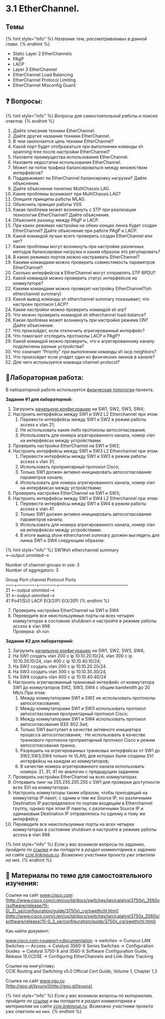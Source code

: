 # 3.1 EtherChannel.

## Темы

{% hint style="info" %}
_Название тем, рассматриваемых в данной главе._
{% endhint %}

* Static Layer 2 EtherChannels
* PAgP
* LACP
* Layer 3 EtherChannel
* EtherChannel Load Balancing
* EtherChannel Protocol Limiting
* EtherChannel Misconfig Guard

## ❓ Вопросы:

{% hint style="info" %}
_Вопросы для самостоятельной работы и поиска ответов._
{% endhint %}

1. Дайте описание техники EtherChannel.
2. Дайте другие название техники EtherChannel.
3. В чем заключается цель техники EtherChannel?
4. Какой порт будет отображаться при выполнении команды sh spanning-tree после настройки EtherChannel?
5. Назовите преимущества использования EtherChannel.
6. Назовите недостатки использования EtherChannel.
7. Может ли поток трафика балансироваться между множеством интерфейсов?
8. Поддерживает ли EtherChannel балансировку нагрузки? Дайте объяснение.
9. Дайте объяснение понятию MultiChassis LAG.
10. Какие проблемы возникают при MultiChassis LAG?
11. Опишите принципы работы MLAG.
12. Объяснить принцип работы VSS
13. Какая проблема может возникнуть с STP при реализации технологии EtherChannel? Дайте объяснение.
14. Объясните разницу между PAgP и LACP.
15. При каких режимах настройки на обеих концах линка будет создан EtherChannel? Дайте объяснение при работе PAgP и LACP.
16. Какой командой лучше всего проверить создан EtherChannel или нет?
17. Какие проблемы могут возникнуть при настройке различных методов балансировки нагрузки и каким образом это регулировать?
18. В каких режимах портов можно настраивать EtherChannel?
19. Какими командами можно проверить совместимость параметров EtherChannel?
20. Сколько интерфейсов в EtherChannel могут отправлять STP BPDU?
21. Какой командой можно проверить статус интерфейсов на коммутаторе?
22. Какими командами можно проверит настройку EtherChannel?\(sh etherchannel summary\)
23. Какой вывод команды sh etherchannel summary показывает, что настроен протокол LACP?
24. Какие настройки можно проверить командой sh arp?
25. Что можно проверить командой sh etherchannel load-balance?
26. Какая проблема может возникнуть при настройке режима ON? Дайте объяснение.
27. Что произойдет, если отключить агрегированный интерфейс?
28. Что помогают отследить протоколы LACP и PAgP?
29. Какой командой можно проверить, что к агрегированному каналу подключены разные устройства?
30. Что означает “Priority” при выполнении команды sh lacp neighbors?
31. Что произойдет если упадет один из физических линков в канале?
32. Для чего используется команда channel-protocol?

## 📍Лабораторная работа:

В лабораторной работе используется [физическая топология](https://ccie.gitbook.io/ccie/topology#physic) проекта.

**Задание \#1 для лабораторной:**

1. Загрузить [начальную конфигурацию](https://drive.google.com/open?id=0ByVf6yfX4EBfai16bWxrcng5Z1U) на SW1, SW2, SW3, SW4;
2. Настроить интерфейсы между SW1 и SW2 L2 Etherchannel при этом:
   1. Перевести интерфейсы между SW1 и SW2 в режим работы access к vlan 21;
   2. Не использовать какие либо протоколы автосогласования;
   3. Использовать для номера агрегированного канала, номер vlan на интерфейсах между устройствами.
3. Проверить настройки EtherChannel на SW1 и SW2;
4. Настроить интерфейсы между SW1 и SW3 L2 Etherchannel при этом:
   1. Перевести интерфейсы между SW1 и SW3 в режим работы access к vlan 31;
   2. Использовать проприетарный протокол Cisco;
   3. Только SW1 должен активно инициировать автосогласование параметров канала;
   4. Использовать для номера агрегированного канала, номер vlan на интерфейсах между устройствами;
5. Проверить настройки EtherChannel на SW1 и SW3;
6. Настроить интерфейсы между SW1 и SW4 L2 Etherchannel при этом:
   1. Перевести интерфейсы между SW1 и SW4 в режим работы access к vlan 41
   2. Только SW1 должен активно инициировать автосогласование параметров канала;
   3. Использовать для номера агрегированного канала, номер vlan на интерфейсах между устройствами.
   4. В итоге вывод show etherchannel summary должен выглядеть для линка SW1 к SW4 следующим образом:

{% hint style="info" %}
SW1\#sh etherchannel summary  
&lt;——output ommited——&gt;

Number of channel-groups in use: 3  
Number of aggregators: 3

Group Port-channel Protocol Ports  
——+————-+————+————————————————  
21 &lt;—-output ommited—-&gt;  
31 &lt;—-output ommited—-&gt;  
41 Po41\(SU\) LACP Et3/2\(P\) Et3/3\(P\)
{% endhint %}

7. Проверить настройки EtherChannel на SW1 и SW4  
8. Переведите все неиспользуемые порты на всех четырех коммутаторах в состояние shutdown и настройте в режиме работы access в vlan 998  
Проверка: sh run

**Задание \#2 для лабораторной:**

1. Загрузить [начальную конфигурацию](https://drive.google.com/open?id=0ByVf6yfX4EBfSXVoWUVfZi16VWs) на SW1, SW2, SW3, SW4;
2. На SW1 создать vlan 200 c ip 10.10.20.10/24, vlan 300 c ip 10.10.30.10/24, vlan 400 c ip 10.10.40.10/24;
3. На SW2 создать vlan 200 c ip 10.10.20.20/24.
4. На SW3 создать vlan 300 c ip 10.10.30.30/24,
5. На SW4 создать vlan 400 c ip 10.10.40.40/24
6. Настроить агрегированный транковый интерфейс от коммутатора SW1 до коммутаторов SW2, SW3, SW4 с общим bandwidth до 20 Mb/s.При этом:
   1. Между коммутаторами SW1 и SW2 не использовать протоколы автосогласования;
   2. Между коммутаторами SW1 и SW3 использовать протокол автосогласования проприетарный протокол Cisco;
   3. Между коммутаторами SW1 и SW4 использовать протокол автосогласования IEEE 802.3ad;
   4. Только SW1 выступает в качестве активного инициатора процесса автосогласования; · Не использовать в качестве транкового протокола проприетарный протокол Cisco и режим автосогласования транка;
   5. Разрешить на агрегированных транковых интерфейсах от SW1 до SW2,SW3,SW4 только те VLAN, для которых были созданы SVI интерфейсы на каждом из коммутаторов;
   6. В качестве номера агрегированного канала использовать номера: 21, 31, 41 по аналогии с предыдущим заданием.
7. Проверить настройки EtherChannel на всех коммутаторах.
8. Отправить пинг на 255.255.255.255 с SW1 для проверки доступности всех SVI на коммутаторах.
9. Настроить коммутаторы таким образом, чтобы приходящий на коммутатор IP пакет, с одним и тем же Source IP, но различными Destination IP распределялся по портам входящим в Etherchannel группу, однако при этом IP пакеты, с различными Source IP и одинаковым Destination IP отправлялись по одному и тому же интерфейсу.
10. Переведите все неиспользуемые порты на всех четырех коммутаторах в состояние shutdown и настройте в режиме работы access в vlan 998

{% hint style="info" %}
_Если у вас возникли вопросы по заданию, пройдите по_ [_ссылке_](http://ccie.linkmeup.ru/2016/05/09/laboratornaya-rabota-po-teme-13-etherchannel/) _и вы попадете в раздел комментариев к заданию на сайте_ [_ccie.linkmeup.ru_](http://ccie.linkmeup.ru/)_. Возможно участники проекта уже ответили на них._
{% endhint %}

## 📌 Материалы по теме для самостоятельного изучения:

Ссылки на сайт www.cisco.com:  
[http://www.cisco.com/c/en/us/td/docs/switches/lan/catalyst3750x\_3560x/software/release/15-0\_2\_se/configuration/guide/3750x\_cg/swethchl.html](http://www.cisco.com/c/en/us/td/docs/switches/lan/catalyst3750x_3560x/software/release/15-0_2_se/configuration/guide/3750x_cg/swethchl.html)

Как найти документ:

www.cisco.com→support→documentation → switches → Cumpus LAN Switches — Access → Catalyst 3560-X Series Switches → Configuration Guides → Catalyst 3750-X and 3560-X Software Configuration Guide, Release 15.0\(2\)SE → Configuring EtherChannels and Link-State Tracking

Ссылки на книгу/главу:  
CCIE Routing and Switching v5.0 Official Cert Guide, Volume 1, Chapter 1,3

Ссылка на сайт www.xgu.ru:  
[http://goo.gl/tsyunx](http://goo.gl/tsyunx)

{% hint style="info" %}
_Если у вас возникли вопросы по материалам, пройдите по_ [_ссылке_](http://ccie.linkmeup.ru/2016/05/09/materialy-po-tsiklu-3-teme-13/) _и вы попадете в раздел комментариев к материалам на сайте_ [_ccie.linkmeup.ru_](http://ccie.linkmeup.ru/)_. Возможно участники проекта уже ответили на них._
{% endhint %}

